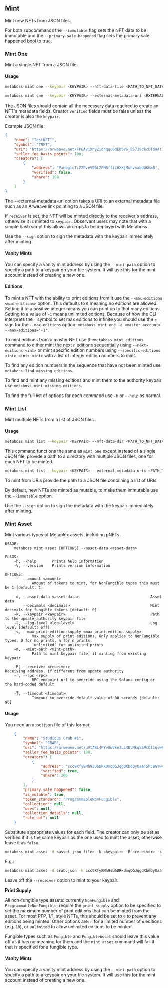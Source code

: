 ## Mint

Mint new NFTs from JSON files. 

For both subcommands the `--immutable` flag sets the NFT data to be immutable and the `--primary-sale-happened` flag sets the primary sale happened bool to true.

### Mint One

Mint a single NFT from a JSON file.

#### Usage

```bash
metaboss mint one --keypair <KEYPAIR> --nft-data-file <PATH_TO_NFT_DATA_FILE> --receiver <RECEIVER_ADDRESS>
```

```bash
metaboss mint one --keypair <KEYPAIR> --external-metadata-uri <EXTERNAL_METADATA_URI> --receiver <RECEIVER_ADDRESS> --immutable --primary-sale-happened
```

The JSON files should contain all the necessary data required to create an NFT's metadata fields. Creator `verified` fields must be false unless the creator is also the `keypair`.

Example JSON file:

```json
{
    "name": "TestNFT1",
    "symbol": "TNFT",
    "uri": "https://arweave.net/FPGAv1XnyZidnqquOdEbSY6_ES735ckcDTdaAtI7GFw",
    "seller_fee_basis_points": 100,
    "creators": [
        {
            "address": "PanbgtcTiZ2PveV96t2FHSffiLHXXjMuhvoabUUKKm8",
            "verified": false,
            "share": 100
        }
    ]
}
```

The --external-metadata-uri option takes a URI to an external metadata file such as an Arweave link pointing to a JSON file.

If `receiver` is set, the NFT will be minted directly to the receiver's address, otherwise it is minted to `keypair`. Observant users may note that with a simple bash script this allows airdrops to be deployed with Metaboss.

Use the `--sign` option to sign the metadata with the keypair immediately after minting.

#### Vanity Mints

You can specify a vanity mint address by using the `--mint-path` option to specify a path to a keypair on your file system.
It will use this for the mint account instead of creating a new one.

#### Editions

To mint a NFT with the ability to print editions from it use the `--max-editions <max-editions>` option. This defaults to `0` meaning no editions are allowed. Setting it to a positive integer means you can print up to that many editions. Setting to a value of `-1` means unlimited editions. Because of how the CLI interprets the `-` symbol to set max editions to infinite you should use the `=` sign for the `--max-editions` option: `metaboss mint one -a <master_account> --max-editions='-1'`.

To mint editions from a master NFT use the`metaboss mint editions` command to either mint the next `n` editions sequentially using `--next-editions <int>` or mint specific edition numbers using `--specific-editions <int> <int> <int>` with a list of integer edition numbers to mint.

To find any edition numbers in the sequence that have not been minted use `metaboss find missing-editions`.

To find and mint any missing editions and mint them to the authority keypair use `metaboss mint missing-editions`.

To find the full list of options for each command use `-h` or `--help` as normal.


### Mint List

Mint multiple NFTs from a list of JSON files.


#### Usage

```bash
metaboss mint list --keypair <KEYPAIR> --nft-data-dir <PATH_TO_NFT_DATA_FILE> --receiver <RECEIVER_ADDRESS>
```
This command functions the same as `mint one` except instead of a single JSON file, provide a path to a directory with multiple JSON files, one for each NFT to be minted.

```bash
metaboss mint list --keypair <KEYPAIR> --external-metadata-uris <PATH_TO_JSON_FILE> --receiver <RECEIVER_ADDRESS> --immutable --primary-sale-happened
```

To mint from URIs provide the path to a JSON file containing a list of URIs.

By default, new NFTs are minted as mutable, to make them immutable use the `--immutable` option.

Use the `--sign` option to sign the metadata with the keypair immediately after minting.


### Mint Asset

Mint various types of Metaplex assets, including pNFTs.


```
USAGE:
    metaboss mint asset [OPTIONS] --asset-data <asset-data>

FLAGS:
    -h, --help       Prints help information
    -V, --version    Prints version information

OPTIONS:
        --amount <amount>
            Amount of tokens to mint, for NonFungible types this must be 1 [default: 1]

    -d, --asset-data <asset-data>                                Asset data
        --decimals <decimals>                                    Mint decimals for fungible tokens [default: 0]
    -k, --keypair <keypair>                                      Path to the update_authority keypair file
    -l, --log-level <log-level>                                  Log level [default: off]
    -s, --max-print-edition-supply <max-print-edition-supply>
            Max supply of print editions. Only applies to NonFungible types. 0 for no prints, n for n prints,
            'unlimited' for unlimited prints
    -m, --mint-path <mint-path>
            Path to mint keypair file, if minting from existing keypair

    -R, --receiver <receiver>                                    Receiving address, if different from update authority
    -r, --rpc <rpc>
            RPC endpoint url to override using the Solana config or the hard-coded default

    -T, --timeout <timeout>
            Timeout to override default value of 90 seconds [default: 90]
```

#### Usage

You need an asset json file of this format:

```json
    {
        "name": "Studious Crab #1",
        "symbol": "CRAB",
        "uri": "https://arweave.net/uVtABL4PYv0wVke3LL4DLMkqkSMcQl1qswRZNkJ0a0g",
        "seller_fee_basis_points": 100,
        "creators": [
            {
                "address": "ccc9XfyEMh9sU6DRkUmqQGJqgdKb6QyUaaT5h5BGYw4",
                "verified": true,
                "share": 100
            }
        ],
        "primary_sale_happened": false,
        "is_mutable": true,
        "token_standard": "ProgrammableNonFungible",
        "collection": null,
        "uses": null,
        "collection_details": null,
        "rule_set": null
    }
```

Substitute appropriate values for each field. The creator can only be set as verified if it is the same keypair as the one used to mint the asset, otherwise leave it as `false`.

```bash
metaboss mint asset -d <asset_json_file> -k <keypair> -R <receiver> -s <print_supply>
```

E.g.:

```bash
metaboss mint asset -d crab.json -k ccc9XfyEMh9sU6DRkUmqQGJqgdKb6QyUaaT5h5BGYw4.json -R  PanbgtcTiZ2PveV96t2FHSffiLHXXjMuhvoabUUKKm8 -s 0
```

Leave off the `--receiver` option to mint to your keypair.

**Print Supply**

All non-fungible type assets: currently `NonFungible` and `ProgrammableNonFungible`, require the `print-supply` option to be specified to set the maximum number of print editions that can be minted from the asset. For most PFP, 1/1, style NFTs, this should be set to `0` to prevent any editions being minted. Other options are: `n` for a limited number of `n` editions (e.g. `10`), or `unlimited` to allow unlimited editions to be minted.

Fungible types such as `Fungible` and `FungibleAsset` should leave this value off as it has no meaning for them and the `mint asset` command will fail if that is specified for a fungible type.

#### Vanity Mints

You can specify a vanity mint address by using the `--mint-path` option to specify a path to a keypair on your file system.
It will use this for the mint account instead of creating a new one.